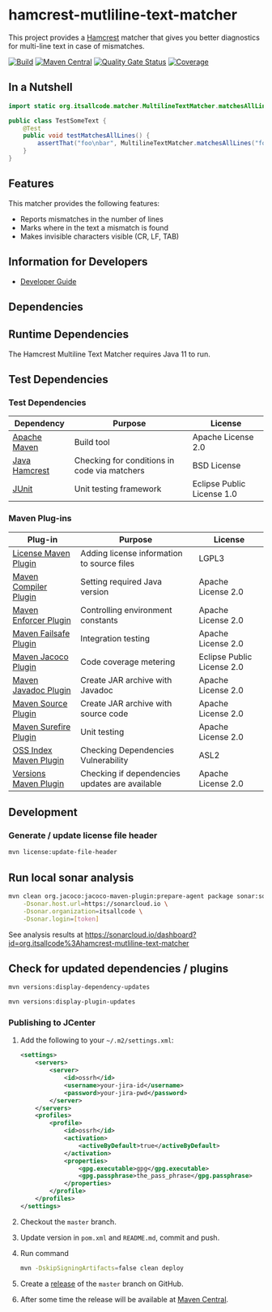 # hamcrest-mutliline-text-matcher

This project provides a [Hamcrest](http://hamcrest.org/) matcher that gives you better diagnostics for multi-line text in case of mismatches.

[![Build](https://github.com/itsallcode/hamcrest-mutliline-text-matcher/actions/workflows/build.yml/badge.svg)](https://github.com/itsallcode/hamcrest-mutliline-text-matcher/actions/workflows/build.yml)
[![Maven Central](https://img.shields.io/maven-central/v/org.itsallcode/hamcrest-mutliline-text-matcher.svg?label=Maven%20Central)](https://search.maven.org/search?q=g:org.itsallcode%20a:hamcrest-mutliline-text-matcher)
[![Quality Gate Status](https://sonarcloud.io/api/project_badges/measure?project=org.itsallcode%3Ahamcrest-mutliline-text-matcher&metric=alert_status)](https://sonarcloud.io/dashboard?id=org.itsallcode%3Ahamcrest-mutliline-text-matcher)
[![Coverage](https://sonarcloud.io/api/project_badges/measure?project=org.itsallcode%3Ahamcrest-mutliline-text-matcher&metric=coverage)](https://sonarcloud.io/dashboard?id=org.itsallcode%3Ahamcrest-mutliline-text-matcher)

## In a Nutshell

```java
import static org.itsallcode.matcher.MultilineTextMatcher.matchesAllLines;

public class TestSomeText {
	@Test
	public void testMatchesAllLines() {
		assertThat("foo\nbar", MultilineTextMatcher.matchesAllLines("foo", "bar"));
	}
}
```

## Features

This matcher provides the following features:

* Reports mismatches in the number of lines
* Marks where in the text a mismatch is found
* Makes invisible characters visible (CR, LF, TAB)

## Information for Developers

* [Developer Guide](doc/developer_guide/developer_guide.md)

## Dependencies

## Runtime Dependencies

The Hamcrest Multiline Text Matcher requires Java 11 to run.

## Test Dependencies

### Test Dependencies

| Dependency                                                                          | Purpose                                                | License                          |
|-------------------------------------------------------------------------------------|--------------------------------------------------------|----------------------------------|
| [Apache Maven](https://maven.apache.org/)                                           | Build tool                                             | Apache License 2.0               |
| [Java Hamcrest](http://hamcrest.org/JavaHamcrest/)                                  | Checking for conditions in code via matchers           | BSD License                      |
| [JUnit](https://junit.org/junit5)                                                   | Unit testing framework                                 | Eclipse Public License 1.0       |

### Maven Plug-ins

| Plug-in                                                                             | Purpose                                                | License                          |
|-------------------------------------------------------------------------------------|--------------------------------------------------------|----------------------------------|
| [License Maven Plugin](https://www.mojohaus.org/license-maven-plugin/)              | Adding license information to source files             | LGPL3                            |
| [Maven Compiler Plugin](https://maven.apache.org/plugins/maven-compiler-plugin/)    | Setting required Java version                          | Apache License 2.0               |
| [Maven Enforcer Plugin](http://maven.apache.org/enforcer/maven-enforcer-plugin/)    | Controlling environment constants                      | Apache License 2.0               |
| [Maven Failsafe Plugin](https://maven.apache.org/surefire/maven-surefire-plugin/)   | Integration testing                                    | Apache License 2.0               |
| [Maven Jacoco Plugin](https://www.eclemma.org/jacoco/trunk/doc/maven.html)          | Code coverage metering                                 | Eclipse Public License 2.0       |
| [Maven Javadoc Plugin](https://maven.apache.org/plugins/maven-javadoc-plugin)       | Create JAR archive with Javadoc                        | Apache License 2.0               |
| [Maven Source Plugin](http://maven.apache.org/plugins/maven-source-plugin/)         | Create JAR archive with source code                    | Apache License 2.0               |
| [Maven Surefire Plugin](https://maven.apache.org/surefire/maven-surefire-plugin/)   | Unit testing                                           | Apache License 2.0               |
| [OSS Index Maven Plugin](https://sonatype.github.io/ossindex-maven/maven-plugin/)   | Checking Dependencies Vulnerability                    | ASL2                             |
| [Versions Maven Plugin](https://www.mojohaus.org/versions-maven-plugin/)            | Checking if dependencies updates are available         | Apache License 2.0               |

## Development


### Generate / update license file header

```bash
mvn license:update-file-header
```

## Run local sonar analysis

```bash
mvn clean org.jacoco:jacoco-maven-plugin:prepare-agent package sonar:sonar \
    -Dsonar.host.url=https://sonarcloud.io \
    -Dsonar.organization=itsallcode \
    -Dsonar.login=[token]
```

See analysis results at https://sonarcloud.io/dashboard?id=org.itsallcode%3Ahamcrest-mutliline-text-matcher

## Check for updated dependencies / plugins

```bash
mvn versions:display-dependency-updates
```

```bash
mvn versions:display-plugin-updates
```

### Publishing to JCenter

1. Add the following to your `~/.m2/settings.xml`:

    ```xml
    <settings>
        <servers>
            <server>
                <id>ossrh</id>
                <username>your-jira-id</username>
                <password>your-jira-pwd</password>
            </server>
        </servers>
        <profiles>
            <profile>
                <id>ossrh</id>
                <activation>
                    <activeByDefault>true</activeByDefault>
                </activation>
                <properties>
                    <gpg.executable>gpg</gpg.executable>
                    <gpg.passphrase>the_pass_phrase</gpg.passphrase>
                </properties>
            </profile>
        </profiles>
    </settings>
    ```

1. Checkout the `master` branch.
1. Update version in `pom.xml` and `README.md`, commit and push.
1. Run command

    ```bash
    mvn -DskipSigningArtifacts=false clean deploy
    ```

1. Create a [release](https://github.com/itsallcode/hamcrest-mutliline-text-matcher/releases) of the `master` branch on GitHub.
1. After some time the release will be available at [Maven Central](https://repo1.maven.org/maven2/org/itsallcode/hamcrest-mutliline-text-matcher/).
